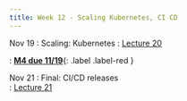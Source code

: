 ```yaml
---
title: Week 12 - Scaling Kubernetes, CI CD
---
```


Nov 19
: Scaling: Kubernetes 
  : [Lecture 20](../assets/lectures/lecture20/L20_kubernetes_operations_scaling.pdf)
  
: [**M4 due 11/19**](https://harvard-iacs.github.io/2024-AC215/milestone4/){: .label .label-red }


Nov 21
: Final: CI/CD releases   
  : [Lecture 21]((../assets/lectures/lecture21/under-construction-gif-17.gif))